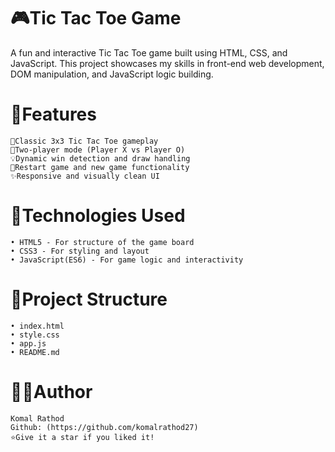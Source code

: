 # 🎮Tic Tac Toe Game
A fun and interactive Tic Tac Toe game built using HTML, CSS, and JavaScript.
This project showcases my skills in front-end web development, DOM manipulation, and JavaScript logic building.

# 🚀Features

    🎯Classic 3x3 Tic Tac Toe gameplay
    👥Two-player mode (Player X vs Player O)
    💡Dynamic win detection and draw handling
    🔁Restart game and new game functionality
    ✨Responsive and visually clean UI

# 🧠Technologies Used
    • HTML5 - For structure of the game board
    • CSS3 - For styling and layout
    • JavaScript(ES6) - For game logic and interactivity

# 🧩Project Structure
    • index.html
    • style.css
    • app.js
    • README.md

# 👩‍💻Author
    Komal Rathod
    Github: (https://github.com/komalrathod27)
    ⭐Give it a star if you liked it!
             





